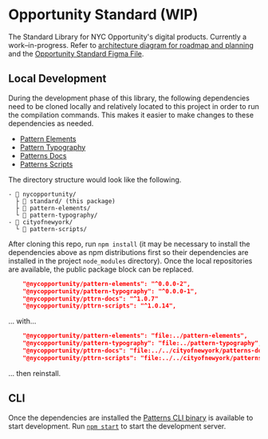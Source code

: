 # Opportunity Standard (WIP)

The Standard Library for NYC Opportunity's digital products. Currently a work–in-progress. Refer to [architecture diagram for roadmap and planning](https://www.figma.com/file/VHF4lLHLI1vvXiqfn5RTWk/Patterns-Architecture?node-id=0%3A1) and the [Opportunity Standard Figma File](https://www.figma.com/file/CH7ZOCW55SgsDnsTj3UrTi/Opportunity-Standard?node-id=3312%3A7).

## Local Development

During the development phase of this library, the following dependencies need to be cloned locally and relatively located to this project in order to run the compilation commands. This makes it easier to make changes to these dependencies as needed.

* [Pattern Elements](https://github.com/nycopportunity/pattern-elements)
* [Pattern Typography](https://github.com/nycopportunity/pattern-typography)
* [Patterns Docs](https://github.com/cityofnewyork/patterns-scripts)
* [Patterns Scripts](https://github.com/cityofnewyork/patterns-scripts)

The directory structure would look like the following.

```
- 📁 nycopportunity/
  ├ 📂 standard/ (this package)
  ├ 📂 pattern-elements/
  └ 📂 pattern-typography/
- 📁 cityofnewyork/
  └ 📂 pattern-scripts/
```

After cloning this repo, run `npm install` (it may be necessary to install the dependencies above as npm distributions first so their dependencies are installed in the project `node_modules` directory). Once the local repositories are available, the public package block can be replaced.

```json
    "@nycopportunity/pattern-elements": "^0.0.0-2",
    "@nycopportunity/pattern-typography": "^0.0.0-1",
    "@nycopportunity/pttrn-docs": "^1.0.7"
    "@nycopportunity/pttrn-scripts": "^1.0.14",
```

... with...

```json
    "@nycopportunity/pattern-elements": "file:../pattern-elements",
    "@nycopportunity/pattern-typography": "file:../pattern-typography",
    "@nycopportunity/pttrn-docs": "file:../../cityofnewyork/patterns-docs",
    "@nycopportunity/pttrn-scripts": "file:../../cityofnewyork/patterns-scripts",
```

... then reinstall.

## CLI

Once the dependencies are installed the [Patterns CLI binary](https://github.com/CityOfNewYork/patterns-cli#cli) is available to start development. Run [`npm start`](https://github.com/CityOfNewYork/patterns-cli#start-command) to start the development server.
